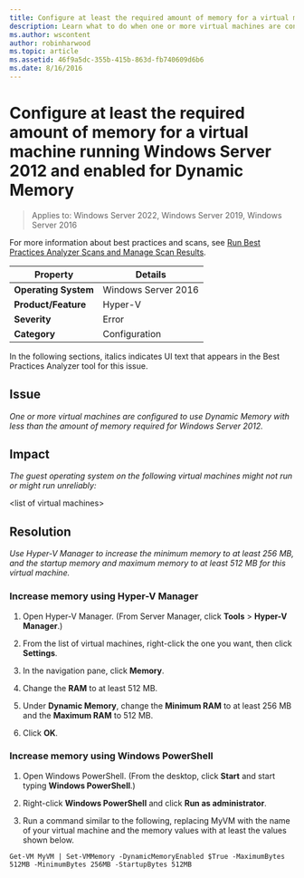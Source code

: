 ```yaml
---
title: Configure at least the required amount of memory for a virtual machine running Windows Server 2012 and enabled for Dynamic Memory
description: Learn what to do when one or more virtual machines are configured to use Dynamic Memory with less than the amount of memory required for Windows Server 2012.
ms.author: wscontent
author: robinharwood
ms.topic: article
ms.assetid: 46f9a5dc-355b-415b-863d-fb740609d6b6
ms.date: 8/16/2016
---
```

# Configure at least the required amount of memory for a virtual machine running Windows Server 2012 and enabled for Dynamic Memory

>Applies to: Windows Server 2022, Windows Server 2019, Windows Server 2016

For more information about best practices and scans, see [Run Best Practices Analyzer Scans and Manage Scan Results](/previous-versions/windows/it-pro/windows-server-2012-R2-and-2012/hh831400(v=ws.11)).

|Property|Details|
|-|-|
|**Operating System**|Windows Server 2016|
|**Product/Feature**|Hyper-V|
|**Severity**|Error|
|**Category**|Configuration|

In the following sections, italics indicates UI text that appears in the Best Practices Analyzer tool for this issue.

## **Issue**
*One or more virtual machines are configured to use Dynamic Memory with less than the amount of memory required for Windows Server 2012.*

## **Impact**
*The guest operating system on the following virtual machines might not run or might run unreliably:*

\<list of virtual machines>

## **Resolution**
*Use Hyper-V Manager to increase the minimum memory to at least 256 MB, and the startup memory and maximum memory to at least 512 MB for this virtual machine.*

### Increase memory using Hyper-V Manager

1.  Open Hyper-V Manager. (From Server Manager, click **Tools** > **Hyper-V Manager**.)

2.  From the list of virtual machines, right-click the one you want, then click **Settings**.

3.  In the navigation pane, click **Memory**.

4.  Change the **RAM** to at least 512 MB.

5.  Under **Dynamic Memory**,  change the **Minimum RAM** to at least 256 MB and the **Maximum RAM** to 512 MB.

6.  Click **OK**.

### Increase memory using Windows PowerShell

1.  Open Windows PowerShell. (From the desktop, click **Start** and start typing **Windows PowerShell**.)

2.  Right-click **Windows PowerShell** and click **Run as administrator**.

3.  Run a command similar to the following, replacing MyVM with the name  of your virtual machine and the memory values with at least the values shown below.

```
Get-VM MyVM | Set-VMMemory -DynamicMemoryEnabled $True -MaximumBytes 512MB -MinimumBytes 256MB -StartupBytes 512MB
```

